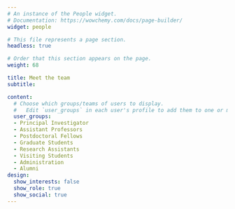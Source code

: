 ```yaml
---
# An instance of the People widget.
# Documentation: https://wowchemy.com/docs/page-builder/
widget: people

# This file represents a page section.
headless: true

# Order that this section appears on the page.
weight: 68

title: Meet the team
subtitle:

content:
  # Choose which groups/teams of users to display.
  #   Edit `user_groups` in each user's profile to add them to one or more of these groups.
  user_groups:
  - Principal Investigator
  - Assistant Professors
  - Postdoctoral Fellows
  - Graduate Students
  - Research Assistants
  - Visiting Students
  - Administration
  - Alumni
design:
  show_interests: false
  show_role: true
  show_social: true
---
```

